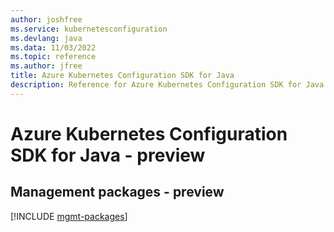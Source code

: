 ```yaml
---
author: joshfree
ms.service: kubernetesconfiguration
ms.devlang: java
ms.data: 11/03/2022
ms.topic: reference
ms.author: jfree
title: Azure Kubernetes Configuration SDK for Java
description: Reference for Azure Kubernetes Configuration SDK for Java
---
```

# Azure Kubernetes Configuration SDK for Java - preview

## Management packages - preview
[!INCLUDE [mgmt-packages](kubernetes-configuration-mgmt-index.md)]